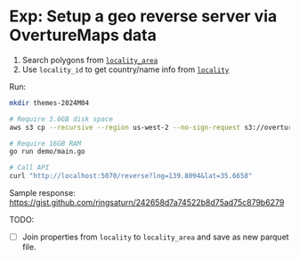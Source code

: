 # Exp: Setup a geo reverse server via OvertureMaps data

1. Search polygons from [`locality_area`][locality_area]
2. Use `locality_id` to get country/name info from [`locality`][locality]

[locality_area]: https://docs.overturemaps.org/schema/reference/admins/locality_area
[locality]: https://docs.overturemaps.org/schema/reference/admins/locality

Run:

```bash
mkdir themes-2024M04

# Require 3.6GB disk space
aws s3 cp --recursive --region us-west-2 --no-sign-request s3://overturemaps-us-west-2/release/2024-04-16-beta.0/theme=admins/ themes-2024M04/

# Require 16GB RAM
go run demo/main.go

# Call API
curl "http://localhost:5070/reverse?lng=139.8094&lat=35.6658"
```

Sample response:
<https://gist.github.com/ringsaturn/242658d7a74522b8d75ad75c879b6279>

TODO:

- [ ] Join properties from `locality` to `locality_area` and save as new parquet
      file.
